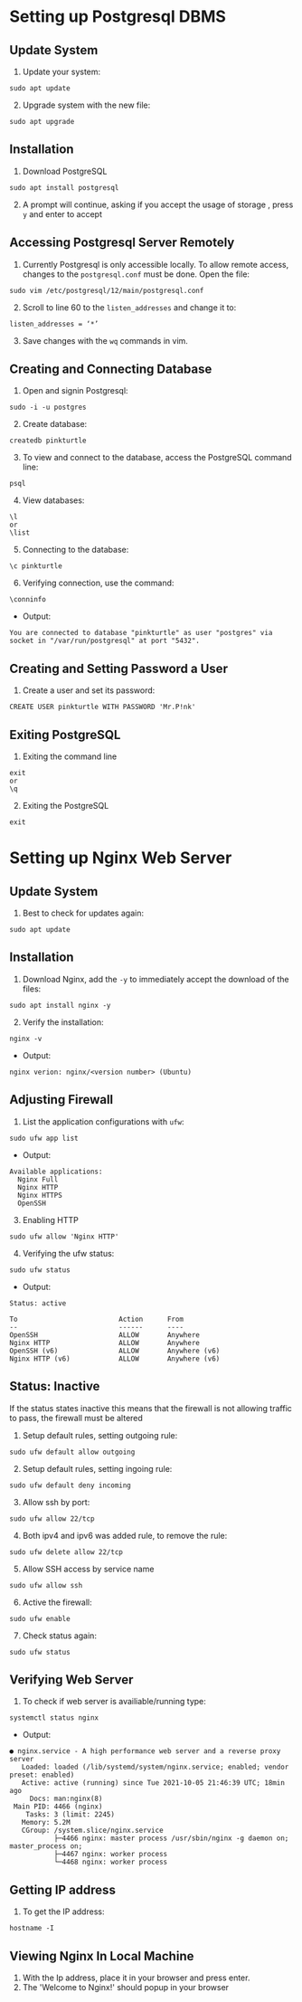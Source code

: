 # Setting up Postgresql DBMS

## Update System
1. Update your system:
```
sudo apt update
```
2. Upgrade system with the new file:
```
sudo apt upgrade
```


## Installation
1. Download PostgreSQL
```
sudo apt install postgresql
```
2. A prompt will continue, asking if you accept the usage of storage , press `y` and enter to accept


## Accessing Postgresql Server Remotely
1. Currently Postgresql is only accessible locally. To allow remote access, changes to the `postgresql.conf` must be done. Open the file:
```
sudo vim /etc/postgresql/12/main/postgresql.conf
```
2. Scroll to line 60 to the `listen_addresses` and change it to:
```
listen_addresses = ‘*’
```
3. Save changes with the `wq` commands in vim.


## Creating and Connecting Database
1. Open and signin Postgresql:
```
sudo -i -u postgres
```
2. Create database:
```
createdb pinkturtle
```
3. To view and connect to the database, access the PostgreSQL command line:
```
psql
```
4. View databases:
```
\l
or
\list
```
5. Connecting to the database:
```
\c pinkturtle
```
6. Verifying connection, use the command:
```
\conninfo
```
   - Output:
```
You are connected to database "pinkturtle" as user "postgres" via socket in "/var/run/postgresql" at port "5432".
```


## Creating and Setting Password a User
1. Create a user and set its password:
```
CREATE USER pinkturtle WITH PASSWORD 'Mr.P!nk'
```


## Exiting PostgreSQL
1. Exiting the command line
```
exit
or
\q
```
2. Exiting the PostgreSQL
```
exit
```



# Setting up Nginx Web Server
## Update System
1. Best to check for updates again:
```
sudo apt update
```


## Installation
1. Download Nginx, add the `-y` to immediately accept the download of the files:
```
sudo apt install nginx -y
```
2. Verify the installation:
```
nginx -v
```
   - Output:
```
nginx verion: nginx/<version number> (Ubuntu)
```

## Adjusting Firewall
1. List the application configurations with `ufw`:
```
sudo ufw app list
```
   - Output:
```
Available applications:
  Nginx Full
  Nginx HTTP
  Nginx HTTPS
  OpenSSH
```
3. Enabling HTTP
```
sudo ufw allow 'Nginx HTTP'
```
4. Verifying the ufw status:
```
sudo ufw status
```
   - Output:
```
Status: active

To                         Action      From
--                         ------      ----
OpenSSH                    ALLOW       Anywhere                  
Nginx HTTP                 ALLOW       Anywhere                  
OpenSSH (v6)               ALLOW       Anywhere (v6)             
Nginx HTTP (v6)            ALLOW       Anywhere (v6)
```
## Status: Inactive
If the status states inactive this means that the firewall is not allowing traffic to pass, the firewall must be altered
1. Setup default rules, setting outgoing rule:
```
sudo ufw default allow outgoing
```
2. Setup default rules, setting ingoing rule:
```
sudo ufw default deny incoming
```
3. Allow ssh by port:
```
sudo ufw allow 22/tcp
```
4. Both ipv4 and ipv6 was added rule, to remove the rule:
```
sudo ufw delete allow 22/tcp
```
5. Allow SSH access by service name
```
sudo ufw allow ssh
```
6. Active the firewall:
```
sudo ufw enable
```
7. Check status again:
```
sudo ufw status
```

## Verifying Web Server
1. To check if web server is availiable/running type:
```
systemctl status nginx
```
   - Output:
```
● nginx.service - A high performance web server and a reverse proxy server
   Loaded: loaded (/lib/systemd/system/nginx.service; enabled; vendor preset: enabled)
   Active: active (running) since Tue 2021-10-05 21:46:39 UTC; 18min ago
     Docs: man:nginx(8)
 Main PID: 4466 (nginx)
    Tasks: 3 (limit: 2245)
   Memory: 5.2M
   CGroup: /system.slice/nginx.service
           ├─4466 nginx: master process /usr/sbin/nginx -g daemon on; master_process on;
           ├─4467 nginx: worker process
           └─4468 nginx: worker process
```

## Getting IP address
1. To get the IP address:
```
hostname -I
```

## Viewing Nginx In Local Machine
1. With the Ip address, place it in your browser and press enter.
2. The 'Welcome to Nginx!' should popup in your browser
